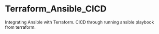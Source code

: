 # Terraform_Ansible_CICD
Integrating Ansible with Terraform.
CICD through running ansible playbook from terraform.
